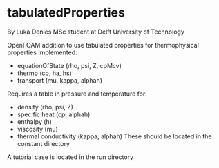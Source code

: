 # tabulatedProperties

By Luka Denies
MSc student at Delft University of Technology

OpenFOAM addition to use tabulated properties for thermophysical properties
Implemented:
- equationOfState (rho, psi, Z, cpMcv)
- thermo (cp, ha, hs)
- transport (mu, kappa, alphah)

Requires a table in pressure and temperature for:
- density (rho, psi, Z)
- specific heat (cp, alphah)
- enthalpy (h)
- viscosity (mu)
- thermal conductivity (kappa, alphah)
These should be located in the constant directory

A tutorial case is located in the run directory

